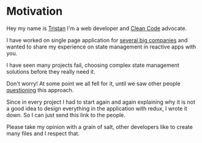 # Motivation

Hey my name is [Tristan](https://github.com/firsttris) I'm a web developer and [Clean Code](https://www.youtube.com/watch?v=UjhX2sVf0eg) advocate.

I have worked on single page application for [several big companies](https://firsttris.github.io/gatsby-cv/) and wanted to share my experience on state management in reactive apps with you.

I have seen many projects fail, choosing complex state management solutions before they really need it.

Don't worry! At some point we all fell for it, until we saw other people [questioning](https://youtu.be/Q54YDGC_t3Y?t=357) this approach.

Since in every project I had to start again and again explaining why it is not a good idea to design everything in the application with redux, I wrote it down. So I can just send this link to the people.

Please take my opinion with a grain of salt, other developers like to create many files and I respect that.

